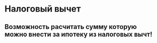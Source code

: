 # Налоговый вычет

## Возможность расчитать сумму которую можно внести за ипотеку из налоговых вычт! 
